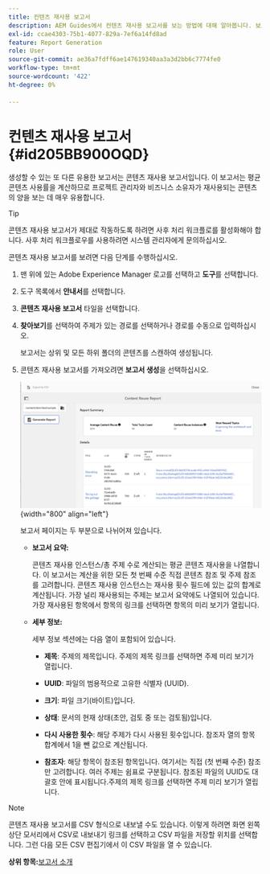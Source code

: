 ```yaml
---
title: 컨텐츠 재사용 보고서
description: AEM Guides에서 컨텐츠 재사용 보고서를 보는 방법에 대해 알아봅니다. 보고서를 생성하여 콘텐츠 재사용 비율을 찾습니다.
exl-id: ccae4303-75b1-4077-829a-7ef6a14fd8ad
feature: Report Generation
role: User
source-git-commit: ae36a7fdff6ae147619340aa3a3d2bb6c7774fe0
workflow-type: tm+mt
source-wordcount: '422'
ht-degree: 0%

---
```


# 컨텐츠 재사용 보고서 {#id205BB900OQD}

생성할 수 있는 또 다른 유용한 보고서는 콘텐츠 재사용 보고서입니다. 이 보고서는 평균 콘텐츠 사용률을 계산하므로 프로젝트 관리자와 비즈니스 소유자가 재사용되는 콘텐츠의 양을 보는 데 매우 유용합니다.

>[!TIP]
>
> 콘텐츠 재사용 보고서가 제대로 작동하도록 하려면 사후 처리 워크플로를 활성화해야 합니다. 사후 처리 워크플로우를 사용하려면 시스템 관리자에게 문의하십시오.

콘텐츠 재사용 보고서를 보려면 다음 단계를 수행하십시오.

1. 맨 위에 있는 Adobe Experience Manager 로고를 선택하고 **도구**&#x200B;를 선택합니다.

1. 도구 목록에서 **안내서**&#x200B;를 선택합니다.

1. **콘텐츠 재사용 보고서** 타일을 선택합니다.

1. **찾아보기**&#x200B;를 선택하여 주제가 있는 경로를 선택하거나 경로를 수동으로 입력하십시오.

   보고서는 상위 및 모든 하위 폴더의 콘텐츠를 스캔하여 생성됩니다.

1. 콘텐츠 재사용 보고서를 가져오려면 **보고서 생성**&#x200B;을 선택하십시오.

   ![](images/content-reuse-uuid.png){width="800" align="left"}

   보고서 페이지는 두 부분으로 나뉘어져 있습니다.

   - **보고서 요약:**

     콘텐츠 재사용 인스턴스/총 주제 수로 계산되는 평균 콘텐츠 재사용을 나열합니다. 이 보고서는 계산을 위한 모든 첫 번째 수준 직접 콘텐츠 참조 및 주제 참조를 고려합니다. 콘텐츠 재사용 인스턴스는 재사용 횟수 필드에 있는 값의 합계로 계산됩니다. 가장 널리 재사용되는 주제는 보고서 요약에도 나열되어 있습니다. 가장 재사용된 항목에서 항목의 링크를 선택하면 항목의 미리 보기가 열립니다.

   - **세부 정보:**

     세부 정보 섹션에는 다음 열이 포함되어 있습니다.

      - **제목**: 주제의 제목입니다. 주제의 제목 링크를 선택하면 주제 미리 보기가 열립니다.

      - **UUID**: 파일의 범용적으로 고유한 식별자 \(UUID\).

      - **크기**: 파일 크기(바이트)입니다.

      - **상태**: 문서의 현재 상태(초안, 검토 중 또는 검토됨)입니다.

      - **다시 사용한 횟수**: 해당 주제가 다시 사용된 횟수입니다. 참조자 열의 항목 합계에서 1을 뺀 값으로 계산됩니다.

      - **참조자**: 해당 항목이 참조된 항목입니다. 여기서는 직접 \(첫 번째 수준\) 참조만 고려합니다. 여러 주제는 쉼표로 구분됩니다. 참조된 파일의 UUID도 대괄호 안에 표시됩니다.주제의 제목 링크를 선택하면 주제 미리 보기가 열립니다.


>[!NOTE]
>
> 콘텐츠 재사용 보고서를 CSV 형식으로 내보낼 수도 있습니다. 이렇게 하려면 화면 왼쪽 상단 모서리에서 CSV로 내보내기 링크를 선택하고 CSV 파일을 저장할 위치를 선택합니다. 그런 다음 모든 CSV 편집기에서 이 CSV 파일을 열 수 있습니다.

**상위 항목:**[&#x200B;보고서 소개](reports-intro.md)
